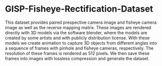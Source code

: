 # GISP-Fisheye-Rectification-Dataset

This dataset provides paired prespective camera image and fisheye camera image as well as the reverse mapping matrix. These images are rendered directly with 3D models via the software blender, where the models are created by some artists and with publicly distribution license. With these models we create animation to capture 3D objects from different angles into a sequence of frames with pinhole and fisheye cameras, respectively. The resolution of these frames is rendered as 512 pixels. We then save these frames into images with lossless compression and generate the dataset.
